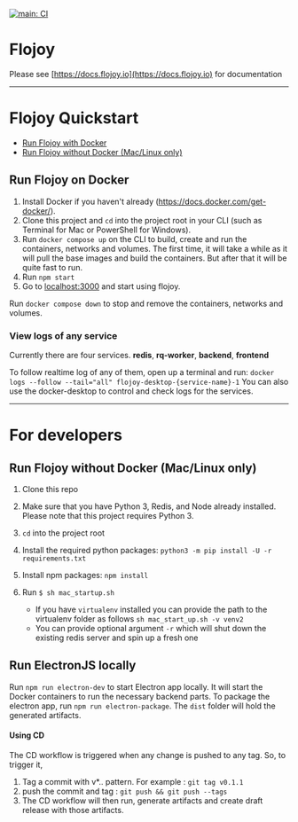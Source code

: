 [![main: CI](https://github.com/flojoy-io/flojoy-desktop/actions/workflows/main.yml/badge.svg?branch=main)](https://github.com/flojoy-io/flojoy-desktop/actions/workflows/main.yml)

# Flojoy

Please see [https://docs.flojoy.io](https://docs.flojoy.io) for documentation

***

# Flojoy Quickstart

- [Run Flojoy with Docker](#run-flojoy-on-docker)
- [Run Flojoy without Docker (Mac/Linux only)](#run-flojoy-without-docker-maclinux-only)

## Run Flojoy on Docker

1. Install Docker if you haven't already (https://docs.docker.com/get-docker/).
2. Clone this project and `cd` into the project root in your CLI (such as Terminal for Mac or PowerShell for Windows).
3. Run `docker compose up` on the CLI to build, create and run the containers, networks and volumes. The first time, it will take a while as it will pull the base images and build the containers. But after that it will be quite fast to run.
4. Run `npm start`
5. Go to [localhost:3000](http://localhost:3000) and start using flojoy.

Run `docker compose down` to stop and remove the containers, networks and volumes.

### View logs of any service

Currently there are four services.
**redis**, **rq-worker**, **backend**, **frontend**

To follow realtime log of any of them, open up a terminal and run:
`docker logs --follow --tail="all" flojoy-desktop-{service-name}-1`
You can also use the docker-desktop to control and check logs for the services.

***

# For developers

## Run Flojoy without Docker (Mac/Linux only)

1. Clone this repo
2. Make sure that you have Python 3, Redis, and Node already installed. Please note that this project requires Python 3.
3. `cd` into the project root
4. Install the required python packages: `python3 -m pip install -U -r requirements.txt`
5. Install npm packages: `npm install`
6. Run `$ sh mac_startup.sh`

   - If you have `virtualenv` installed you can provide the path to the virtualenv folder as follows `sh mac_start_up.sh -v venv2`
   - You can provide optional argument `-r` which will shut down the existing redis server and spin up a fresh one

## Run ElectronJS locally
Run `npm run electron-dev` to start Electron app locally. It will start the Docker containers to run the necessary backend parts.
To package the electron app, run `npm run electron-package`. The `dist` folder will hold the generated artifacts.


#### Using CD
The CD workflow is triggered when any change is pushed to any tag. So, to trigger it,

1. Tag a commit with v*.. pattern. For example : `git tag v0.1.1`
2. push the commit and tag : `git push && git push --tags`
3. The CD workflow will then run, generate artifacts and create draft release with those artifacts.
